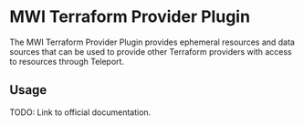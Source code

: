 # MWI Terraform Provider Plugin

The MWI Terraform Provider Plugin provides ephemeral resources and data sources
that can be used to provide other Terraform providers with access to resources
through Teleport.

## Usage

TODO: Link to official documentation.

